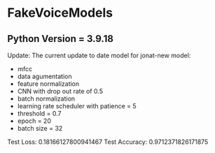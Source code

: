 # FakeVoiceModels

## Python Version = 3.9.18

Update:
The current update to date model for jonat-new model:
- mfcc
- data agumentation
- feature normalization
- CNN with drop out rate of 0.5
- batch normalization
- learning rate scheduler with patience = 5
- threshold = 0.7
- epoch = 20
- batch size = 32

Test Loss: 0.18166127800941467
Test Accuracy: 0.9712371826171875

